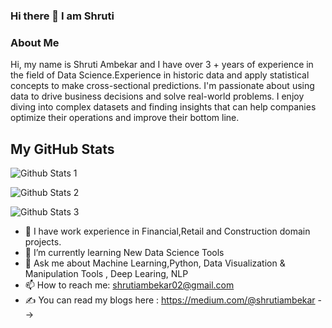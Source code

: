 ### Hi there 👋 I am Shruti 

### About Me

Hi, my name is Shruti Ambekar and I have over 3 + years of experience in the field of Data Science.Experience in historic data and apply statistical concepts to make cross-sectional predictions. I'm passionate about using data to drive business decisions and solve real-world problems. I enjoy diving into complex datasets and finding insights that can help companies optimize their operations and improve their bottom line. 


## My GitHub Stats

![Github Stats 1](https://github-readme-streak-stats.herokuapp.com/?user=shruti-222)

![Github Stats 2](https://github-readme-stats.vercel.app/api/top-langs/?username=shruti-222)

![Github Stats 3](https://github-readme-stats.vercel.app/api?username=shruti-222)

- 🔭 I have work experience in Financial,Retail and Construction domain projects.
- 🌱 I’m currently learning New Data Science Tools
- 💬 Ask me about Machine Learning,Python, Data Visualization & Manipulation Tools , Deep Learing, NLP
- 📫 How to reach me: shrutiambekar02@gmail.com
- ✍ You can read my blogs here : https://medium.com/@shrutiambekar
-->


<!--
**shruti-222/shruti-222** is a ✨ _special_ ✨ repository because its `README.md` (this file) appears on your GitHub profile.

Here are some ideas to get you started:

- 🔭 I’m currently working on ...
- 🌱 I’m currently learning ...
- 👯 I’m looking to collaborate on ...
- 🤔 I’m looking for help with ...
- 💬 Ask me about ...
- 📫 How to reach me: ...
- 😄 Pronouns: ...
- ⚡ Fun fact: ...
-->
